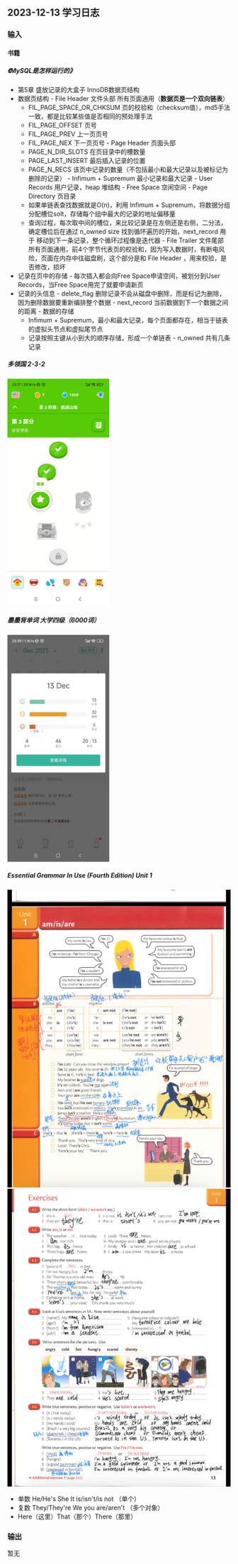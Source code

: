 ## 2023-12-13 学习日志

### 输入

#### 书籍

##### 《MySQL是怎样运行的》

-  第5章 盛放记录的大盒子 InnoDB数据页结构
  -  数据页结构
    -  File Header 文件头部 所有页面通用（**数据页是一个双向链表**）
      -  FIL_PAGE_SPACE_OR_CHKSUM 页的校验和（checksum值），md5手法一致，都是比较某些值是否相同的预处理手法
      -  FIL_PAGE_OFFSET 页号
      -  FIL_PAGE_PREV 上一页页号
      -  FIL_PAGE_NEX 下一页页号
    -  Page Header 页面头部
      -  PAGE_N_DIR_SLOTS 在页目录中的槽数量
      -  PAGE_LAST_INSERT 最后插入记录的位置
      -  PAGE_N_RECS 该页中记录的数量（不包括最小和最大记录以及被标记为删除的记录）
    -  Infimum + Supremum 最小记录和最大记录
    -  User Records 用户记录，heap 堆结构
    -  Free Space 空闲空间
    -  Page Directory 页目录
      -  如果单链表查找数据就是O(n)，利用 Infimum + Supremum，将数据分组分配槽位solt，存储每个组中最大的记录的地址偏移量
      -  查询过程，每次取中间的槽位，来比较记录是在左侧还是右侧，二分法，确定槽位后在通过 n_owned size 找到循环遍历的开始，next_record 用于 移动到下一条记录，整个循环过程像是迭代器
    -  File Trailer 文件尾部 所有页面通用，前4个字节代表页的校验和，因为写入数据时，有断电风险，页面在内存中往磁盘刷，这个部分是和 File Header ，用来校验，是否修改，损坏
  -  记录在页中的存储
    -  每次插入都会向Free Space申请空间，被划分到User Records，当Free Space用完了就要申请新页
  -  记录的头信息
    -  delete_flag 删除记录不会从磁盘中删除，而是标记为删除，因为删除数据要重新编排整个数据
    -  next_record 当前数据到下一个数据之间的距离
    -  数据的存储
      -  Infimum + Supremum，最小和最大记录，每个页面都存在，相当于链表的虚拟头节点和虚拟尾节点
      -  记录按照主键从小到大的顺序存储，形成一个单链表
    -  n_owned 共有几条记录

##### 多领国 2-3-2

<img src="..\..\2023\img\image-20231213233943597.png" alt="image-20231213233943597" style="zoom:50%;" />

##### 墨墨背单词 大学四级（6000词）

<img src="..\..\2023\img\image-20231213234005713.png" alt="image-20231213234005713" style="zoom:50%;" />

##### Essential Grammar In Use (Fourth Edition)  Unit 1

<img src="..\..\2023\img\image-20231213234028540.png" alt="image-20231213234028540" />

<img src="..\..\2023\img\image-20231213234039423.png" alt="image-20231213234039423" />

- 单数 He/He's She It  is/isn't/is not （单个）
- 复数 They/They're We you  are/aren't （多个对象）
- Here（这里）That（那个）There（那里）

### 输出

暂无

